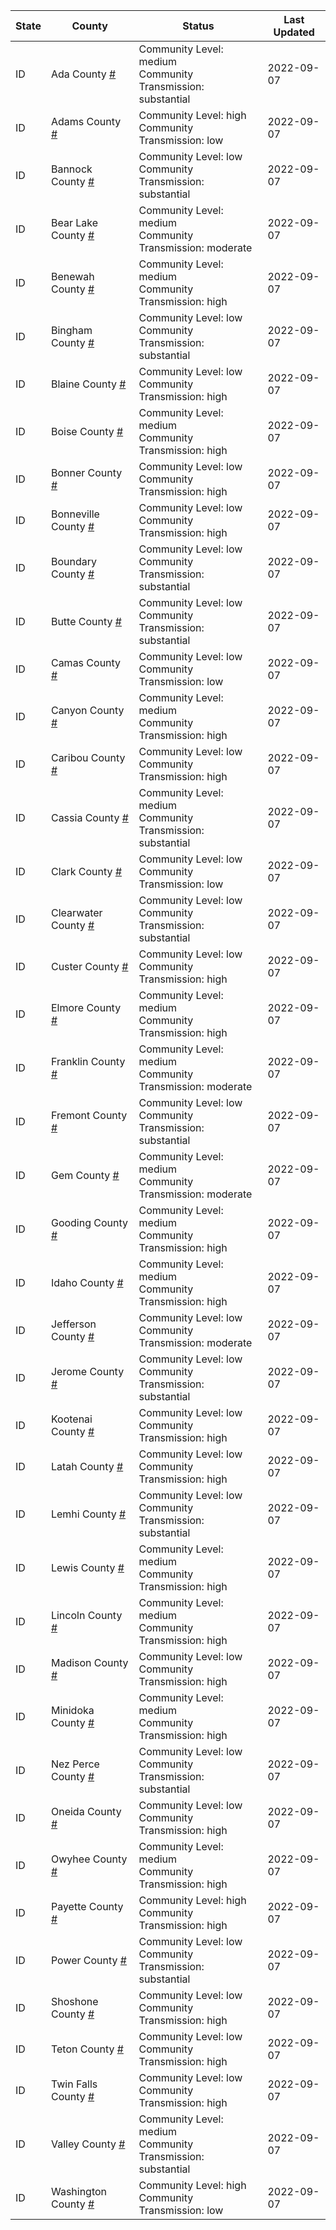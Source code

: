 State | County | Status | Last Updated
--- | --- | --- | --- 
ID | Ada County <a href="#ada_county">#</a> | <a name="ada_county"></a>Community Level: medium<br/>Community Transmission: substantial | 2022-09-07
ID | Adams County <a href="#adams_county">#</a> | <a name="adams_county"></a>Community Level: high<br/>Community Transmission: low | 2022-09-07
ID | Bannock County <a href="#bannock_county">#</a> | <a name="bannock_county"></a>Community Level: low<br/>Community Transmission: substantial | 2022-09-07
ID | Bear Lake County <a href="#bear_lake_county">#</a> | <a name="bear_lake_county"></a>Community Level: medium<br/>Community Transmission: moderate | 2022-09-07
ID | Benewah County <a href="#benewah_county">#</a> | <a name="benewah_county"></a>Community Level: medium<br/>Community Transmission: high | 2022-09-07
ID | Bingham County <a href="#bingham_county">#</a> | <a name="bingham_county"></a>Community Level: low<br/>Community Transmission: substantial | 2022-09-07
ID | Blaine County <a href="#blaine_county">#</a> | <a name="blaine_county"></a>Community Level: low<br/>Community Transmission: high | 2022-09-07
ID | Boise County <a href="#boise_county">#</a> | <a name="boise_county"></a>Community Level: medium<br/>Community Transmission: high | 2022-09-07
ID | Bonner County <a href="#bonner_county">#</a> | <a name="bonner_county"></a>Community Level: low<br/>Community Transmission: high | 2022-09-07
ID | Bonneville County <a href="#bonneville_county">#</a> | <a name="bonneville_county"></a>Community Level: low<br/>Community Transmission: high | 2022-09-07
ID | Boundary County <a href="#boundary_county">#</a> | <a name="boundary_county"></a>Community Level: low<br/>Community Transmission: substantial | 2022-09-07
ID | Butte County <a href="#butte_county">#</a> | <a name="butte_county"></a>Community Level: low<br/>Community Transmission: substantial | 2022-09-07
ID | Camas County <a href="#camas_county">#</a> | <a name="camas_county"></a>Community Level: low<br/>Community Transmission: low | 2022-09-07
ID | Canyon County <a href="#canyon_county">#</a> | <a name="canyon_county"></a>Community Level: medium<br/>Community Transmission: high | 2022-09-07
ID | Caribou County <a href="#caribou_county">#</a> | <a name="caribou_county"></a>Community Level: low<br/>Community Transmission: high | 2022-09-07
ID | Cassia County <a href="#cassia_county">#</a> | <a name="cassia_county"></a>Community Level: medium<br/>Community Transmission: substantial | 2022-09-07
ID | Clark County <a href="#clark_county">#</a> | <a name="clark_county"></a>Community Level: low<br/>Community Transmission: low | 2022-09-07
ID | Clearwater County <a href="#clearwater_county">#</a> | <a name="clearwater_county"></a>Community Level: low<br/>Community Transmission: substantial | 2022-09-07
ID | Custer County <a href="#custer_county">#</a> | <a name="custer_county"></a>Community Level: low<br/>Community Transmission: high | 2022-09-07
ID | Elmore County <a href="#elmore_county">#</a> | <a name="elmore_county"></a>Community Level: medium<br/>Community Transmission: high | 2022-09-07
ID | Franklin County <a href="#franklin_county">#</a> | <a name="franklin_county"></a>Community Level: medium<br/>Community Transmission: moderate | 2022-09-07
ID | Fremont County <a href="#fremont_county">#</a> | <a name="fremont_county"></a>Community Level: low<br/>Community Transmission: substantial | 2022-09-07
ID | Gem County <a href="#gem_county">#</a> | <a name="gem_county"></a>Community Level: medium<br/>Community Transmission: moderate | 2022-09-07
ID | Gooding County <a href="#gooding_county">#</a> | <a name="gooding_county"></a>Community Level: medium<br/>Community Transmission: high | 2022-09-07
ID | Idaho County <a href="#idaho_county">#</a> | <a name="idaho_county"></a>Community Level: medium<br/>Community Transmission: high | 2022-09-07
ID | Jefferson County <a href="#jefferson_county">#</a> | <a name="jefferson_county"></a>Community Level: low<br/>Community Transmission: moderate | 2022-09-07
ID | Jerome County <a href="#jerome_county">#</a> | <a name="jerome_county"></a>Community Level: low<br/>Community Transmission: substantial | 2022-09-07
ID | Kootenai County <a href="#kootenai_county">#</a> | <a name="kootenai_county"></a>Community Level: low<br/>Community Transmission: high | 2022-09-07
ID | Latah County <a href="#latah_county">#</a> | <a name="latah_county"></a>Community Level: low<br/>Community Transmission: high | 2022-09-07
ID | Lemhi County <a href="#lemhi_county">#</a> | <a name="lemhi_county"></a>Community Level: low<br/>Community Transmission: substantial | 2022-09-07
ID | Lewis County <a href="#lewis_county">#</a> | <a name="lewis_county"></a>Community Level: medium<br/>Community Transmission: high | 2022-09-07
ID | Lincoln County <a href="#lincoln_county">#</a> | <a name="lincoln_county"></a>Community Level: medium<br/>Community Transmission: high | 2022-09-07
ID | Madison County <a href="#madison_county">#</a> | <a name="madison_county"></a>Community Level: low<br/>Community Transmission: high | 2022-09-07
ID | Minidoka County <a href="#minidoka_county">#</a> | <a name="minidoka_county"></a>Community Level: medium<br/>Community Transmission: high | 2022-09-07
ID | Nez Perce County <a href="#nez_perce_county">#</a> | <a name="nez_perce_county"></a>Community Level: low<br/>Community Transmission: substantial | 2022-09-07
ID | Oneida County <a href="#oneida_county">#</a> | <a name="oneida_county"></a>Community Level: low<br/>Community Transmission: high | 2022-09-07
ID | Owyhee County <a href="#owyhee_county">#</a> | <a name="owyhee_county"></a>Community Level: medium<br/>Community Transmission: high | 2022-09-07
ID | Payette County <a href="#payette_county">#</a> | <a name="payette_county"></a>Community Level: high<br/>Community Transmission: high | 2022-09-07
ID | Power County <a href="#power_county">#</a> | <a name="power_county"></a>Community Level: low<br/>Community Transmission: substantial | 2022-09-07
ID | Shoshone County <a href="#shoshone_county">#</a> | <a name="shoshone_county"></a>Community Level: low<br/>Community Transmission: high | 2022-09-07
ID | Teton County <a href="#teton_county">#</a> | <a name="teton_county"></a>Community Level: low<br/>Community Transmission: high | 2022-09-07
ID | Twin Falls County <a href="#twin_falls_county">#</a> | <a name="twin_falls_county"></a>Community Level: low<br/>Community Transmission: high | 2022-09-07
ID | Valley County <a href="#valley_county">#</a> | <a name="valley_county"></a>Community Level: medium<br/>Community Transmission: substantial | 2022-09-07
ID | Washington County <a href="#washington_county">#</a> | <a name="washington_county"></a>Community Level: high<br/>Community Transmission: low | 2022-09-07
